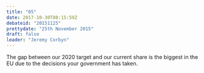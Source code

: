 ```yaml
---
title: "05"
date: 2017-10-30T08:15:59Z
debateid: "20151125"
prettydate: "25th November 2015"
draft: false
leader: "Jeremy Corbyn"
---
```


The gap between our 2020 target and our current share is the biggest in the EU due to the decisions your government has taken.